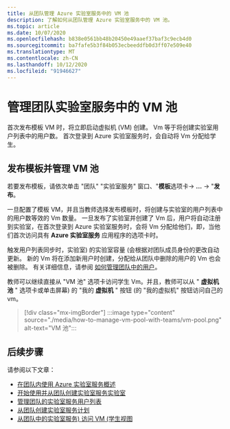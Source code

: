 ```yaml
---
title: 从团队管理 Azure 实验室服务中的 VM 池
description: 了解如何从团队管理 Azure 实验室服务中的 VM 池。
ms.topic: article
ms.date: 10/07/2020
ms.openlocfilehash: b838e0561bb48b20450e49aaef37baf3c9ecb4d0
ms.sourcegitcommit: ba7fafe5b3f84b053ecbeeddfb0d3ff07e509e40
ms.translationtype: MT
ms.contentlocale: zh-CN
ms.lasthandoff: 10/12/2020
ms.locfileid: "91946627"
---
```

# <a name="manage-a-vm-pool-in-lab-services-from-teams"></a>管理团队实验室服务中的 VM 池

首次发布模板 VM 时，将立即启动虚拟机 (VM) 创建。 Vm 等于将创建实验室用户列表中的用户数。 首次登录到 Azure 实验室服务时，会自动将 Vm 分配给学生。 

## <a name="publish-a-template-and-manage-a-vm-pool"></a>发布模板并管理 VM 池

若要发布模板，请依次单击 "团队" "实验室服务" 窗口、"**模板**选项卡-> **...**  ->  "**发布**。

一旦配置了模板 VM，并且当教师选择发布模板时，将创建与实验室的用户列表中的用户数等效的 Vm 数量。 一旦发布了实验室并创建了 Vm 后，用户将自动注册到实验室，在首次登录到 Azure 实验室服务时，会将 Vm 分配给他们，即，当他们首次访问具有 **Azure 实验室服务** 应用程序的选项卡时。 

触发用户列表同步时，实验室) 的实验室容量 (会根据对团队成员身份的更改自动更新。 新的 Vm 将在添加新用户时创建，分配给从团队中删除的用户的 Vm 也会被删除。 有关详细信息，请参阅 [如何管理团队中的用户](how-to-manage-user-lists-within-teams.md)。 

教师可以继续直接从 "VM 池" 选项卡访问学生 Vm。并且，教师可以从 " **虚拟机池** " 选项卡或单击屏幕) 的 "我的 **虚拟机** " 按钮 (的 "我的虚拟机" 按钮访问自己的 vm。 

> [!div class="mx-imgBorder"]
> :::image type="content" source="./media/how-to-manage-vm-pool-with-teams/vm-pool.png" alt-text="VM 池":::

## <a name="next-steps"></a>后续步骤

请参阅以下文章：

- [在团队内使用 Azure 实验室服务概述](lab-services-within-teams-overview.md)
- [开始使用并从团队创建实验室服务实验室](how-to-get-started-create-lab-within-teams.md)
- [管理团队的实验室服务用户列表](how-to-manage-user-lists-within-teams.md)
- [从团队创建实验室服务计划](how-to-create-schedules-within-teams.md)
- [从团队中的实验室服务) 访问 VM (学生视图](how-to-access-vm-for-students-within-teams.md)


